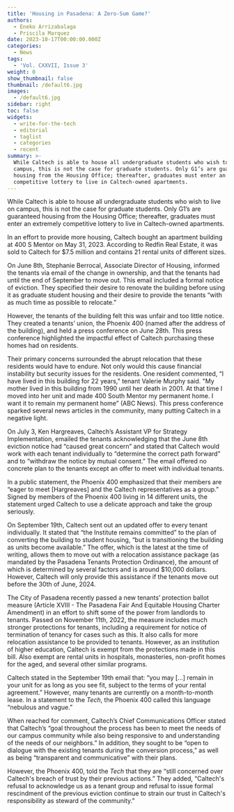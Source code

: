 ```yaml
---
title: 'Housing in Pasadena: A Zero-Sum Game?'
authors:
  - Eneko Arrizabalaga
  - Priscila Marquez
date: 2023-10-17T00:00:00.000Z
categories:
  - News
tags:
  - 'Vol. CXXVII, Issue 3'
weight: 0
show_thumbnail: false
thumbnail: /default6.jpg
images:
  - /default6.jpg
sidebar: right
toc: false
widgets:
  - write-for-the-tech
  - editorial
  - taglist
  - categories
  - recent
summary: >-
  While Caltech is able to house all undergraduate students who wish to live on
  campus, this is not the case for graduate students. Only G1’s are guaranteed
  housing from the Housing Office; thereafter, graduates must enter an extremely
  competitive lottery to live in Caltech-owned apartments.
---
```


While Caltech is able to house all undergraduate students who wish to live on campus, this is not the case for graduate students. Only G1’s are guaranteed housing from the Housing Office; thereafter, graduates must enter an extremely competitive lottery to live in Caltech-owned apartments.

In an effort to provide more housing, Caltech bought an apartment building at 400 S Mentor on May 31, 2023. According to Redfin Real Estate, it was sold to Caltech for $7.5 million and contains 21 rental units of different sizes.

On June 8th, Stephanie Berrocal, Associate Director of Housing, informed the tenants via email of the change in ownership, and that the tenants had until the end of September to move out. This email included a formal notice of eviction. They specified their desire to renovate the building before using it as graduate student housing and their desire to provide the tenants “with as much time as possible to relocate.”

However, the tenants of the building felt this was unfair and too little notice. They created a tenants’ union, the Phoenix 400 (named after the address of the building), and held a press conference on June 28th. This press conference highlighted the impactful effect of Caltech purchasing these homes had on residents.

Their primary concerns surrounded the abrupt relocation that these residents would have to endure. Not only would this cause financial instability but security issues for the residents. One resident commented, “I have lived in this building for 22 years," tenant Valerie Murphy said. "My mother lived in this building from 1990 until her death in 2001. At that time I moved into her unit and made 400 South Mentor my permanent home. I want it to remain my permanent home” (ABC News). This press conference sparked several news articles in the community, many putting Caltech in a negative light.

On July 3, Ken Hargreaves, Caltech’s Assistant VP for Strategy Implementation, emailed the tenants acknowledging that the June 8th eviction notice had “caused great concern” and stated that Caltech would work with each tenant individually to “determine the correct path forward” and to “withdraw the notice by mutual consent.” The email offered no concrete plan to the tenants except an offer to meet with individual tenants.

In a public statement, the Phoenix 400 emphasized that their members are “eager to meet \[Hargreaves] and the Caltech representatives as a group.” Signed by members of the Phoenix 400 living in 14 different units, the statement urged Caltech to use a delicate approach and take the group seriously.

On September 19th, Caltech sent out an updated offer to every tenant individually. It stated that “the Institute remains committed” to the plan of converting the building to student housing, “but is transitioning the building as units become available.” The offer, which is the latest at the time of writing, allows them to move out with a relocation assistance package (as mandated by the Pasadena Tenants Protection Ordinance), the amount of which is determined by several factors and is around $10,000 dollars. However, Caltech will only provide this assistance if the tenants move out before the 30th of June, 2024.

The City of Pasadena recently passed a new tenants’ protection ballot measure (Article XVIII - The Pasadena Fair And Equitable Housing Charter Amendment) in an effort to shift some of the power from landlords to tenants. Passed on November 11th, 2022, the measure includes much stronger protections for tenants, including a requirement for notice of termination of tenancy for cases such as this. It also calls for more relocation assistance to be provided to tenants. However, as an institution of higher education, Caltech is exempt from the protections made in this bill. Also exempt are rental units in hospitals, monasteries, non-profit homes for the aged, and several other similar programs.

Caltech stated in the September 19th email that: “you may \[…] remain in your unit for as long as you see fit, subject to the terms of your rental agreement.” However, many tenants are currently on a month-to-month lease. In a statement to the *Tech*, the Phoenix 400 called this language “nebulous and vague.”

When reached for comment, Caltech’s Chief Communications Officer stated that Caltech’s “goal throughout the process has been to meet the needs of our campus community while also being responsive to and understanding of the needs of our neighbors.” In addition, they sought to be  “open to dialogue with the existing tenants during the conversion process,” as well as being “transparent and communicative” with their plans.

However, the Phoenix 400, told the *Tech* that they are “still concerned over Caltech's breach of trust by their previous actions.” They added, “Caltech's refusal to acknowledge us as a tenant group and refusal to issue formal rescindment of the previous eviction continue to strain our trust in Caltech's responsibility as steward of the community.”
